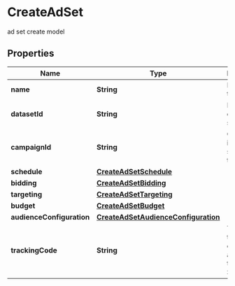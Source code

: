 

# CreateAdSet

ad set create model

## Properties

Name | Type | Description | Notes
------------ | ------------- | ------------- | -------------
**name** | **String** | Name of the ad set |  [optional]
**datasetId** | **String** | Dataset id of this ad set |  [optional]
**campaignId** | **String** | Campaign id this ad set belongs to |  [optional]
**schedule** | [**CreateAdSetSchedule**](CreateAdSetSchedule.md) |  |  [optional]
**bidding** | [**CreateAdSetBidding**](CreateAdSetBidding.md) |  |  [optional]
**targeting** | [**CreateAdSetTargeting**](CreateAdSetTargeting.md) |  |  [optional]
**budget** | [**CreateAdSetBudget**](CreateAdSetBudget.md) |  |  [optional]
**audienceConfiguration** | [**CreateAdSetAudienceConfiguration**](CreateAdSetAudienceConfiguration.md) |  |  [optional]
**trackingCode** | **String** | The click tracking code associated to this Ad Set. |  [optional]



